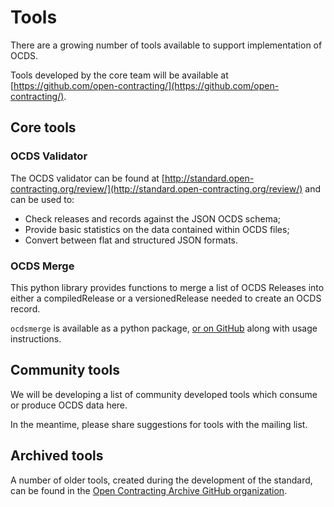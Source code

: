 # Tools

There are a growing number of tools available to support implementation of OCDS. 

Tools developed by the core team will be available at [https://github.com/open-contracting/](https://github.com/open-contracting/).

## Core tools

### OCDS Validator

The OCDS validator can be found at [http://standard.open-contracting.org/review/](http://standard.open-contracting.org/review/) and can be used to:

* Check releases and records against the JSON OCDS schema;
* Provide basic statistics on the data contained within OCDS files;
* Convert between flat and structured JSON formats.

### OCDS Merge

This python library provides functions to merge a list of OCDS Releases into either a compiledRelease or a versionedRelease needed to create an OCDS record.

`ocdsmerge` is available as a python package, [or on GitHub](https://github.com/open-contracting/ocds-merge) along with usage instructions.

## Community tools

We will be developing a list of community developed tools which consume or produce OCDS data here. 

In the meantime, please share suggestions for tools with the mailing list.

## Archived tools

A number of older tools, created during the development of the standard, can be found in the [Open Contracting Archive GitHub organization](https://github.com/open-contracting-archive).
